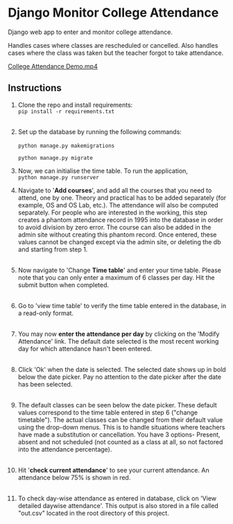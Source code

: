 # Django Monitor College Attendance
Django web app to enter and monitor college attendance.  

Handles cases where classes are rescheduled or cancelled. Also handles cases where 
the class was taken but the teacher forgot to take attendance.

[College Attendance Demo.mp4](College%20Attendance%20Demo.mp4)

## Instructions
1. Clone the repo and install requirements:  
`pip install -r requirements.txt` <br><br>
2. Set up the database by running the following commands:  
    <br>
    `python manage.py makemigrations`  
    
    `python manage.py migrate`

3. Now, we can initialise the time table. To run the application,  
`python manage.py runserver`  

4. Navigate to '**Add courses**', and add all the courses that you need to attend, one by 
   one. Theory and practical has to be added separately (for example, OS and OS Lab, 
   etc.). The attendance will also be computed separately. For people who are 
   interested in the working, this step creates a phantom attendance record in 1995 
   into the database in order to avoid division by zero error. The course can also be 
   added in the admin site without creating this phantom record. Once entered, these 
   values cannot be changed except via the admin site, or deleting the db and starting 
   from step 1.
<br><br>
5. Now navigate to 'Change **Time table**' and enter your time table. Please note that 
   you can only enter a maximum of 6 classes per day. Hit the submit button when completed.
<br><br>
6. Go to 'view time table' to verify the time table entered in the database, in a read-only format.
<br><br>
7. You may now **enter the attendance per day** by clicking on the 'Modify Attendance' 
   link. The default date selected is the most recent working day for which attendance 
   hasn't been entered. 
<br><br>
8. Click 'Ok' when the date is selected. The selected date shows up in bold below the 
   date picker. Pay no attention to the date picker after the date has been selected. 
   <br><br>
9. The default classes can be seen below the date picker. These default values 
   correspond to the time table entered in step 6 ("change timetable"). The actual 
   classes can be changed from their default value using the drop-down menus. This is 
   to handle situations where teachers have made a substitution or cancellation. You 
   have 3 options- Present, absent and not scheduled (not counted as a class at all, 
   so not factored into the attendance percentage).
<br><br>
10. Hit '**check current attendance**' to see your current attendance. An attendance below 
    75% is shown in red. 
<br><br>
11. To check day-wise attendance as entered in database, click on 'View detailed daywise 
attendance'. This output is also stored in a file called "out.csv" located in the root 
    directory of this project.